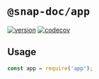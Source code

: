 # `@snap-doc/app`

[![version](https://img.shields.io/npm/v/@snap-doc/app.svg)](https://www.npmjs.com/package/@snap-doc/app)
[![codecov](https://codecov.io/gh/snap-doc/snap-doc/branch/master/graph/badge.svg)](https://codecov.io/gh/snap-doc/snap-doc)

## Usage

```ts
const app = require('app');
```
